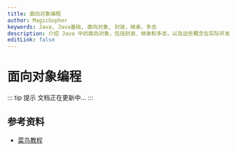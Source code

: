 ```yaml
---
title: 面向对象编程
author: MagicGopher
keywords: Java, Java基础, 面向对象, 封装，继承，多态
description: 介绍 Java 中的面向对象，包括封装、继承和多态，以及这些概念在实际开发中的应用场景。
editLink: false
---
```


# 面向对象编程

::: tip 提示
文档正在更新中...
:::

## 参考资料

- [菜鸟教程](https://www.runoob.com)